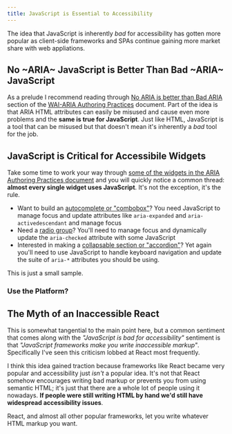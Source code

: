 ```yaml
---
title: JavaScript is Essential to Accessibility
---
```


The idea that JavaScript is inherently _bad_ for accessibility has gotten more popular as client-side frameworks and SPAs continue gaining more market share with web appliations.

## No ~ARIA~ JavaScript is Better Than Bad ~ARIA~ JavaScript
As a prelude I recommend reading through [No ARIA is better than Bad ARIA](https://www.w3.org/TR/wai-aria-practices-1.1/#no_aria_better_bad_aria) section of the [WAI-ARIA Authoring Practices](https://www.w3.org/TR/wai-aria-practices-1.1/) document. Part of the idea is that ARIA HTML attributes can easily be misused and cause even more problems and the **same is true for JavaScript**. Just like HTML, JavaScript is a tool that can be misused but that doesn't mean it's inherently a _bad_ tool for the job.

## JavaScript is Critical for Accessibile Widgets

Take some time to work your way through [some of the widgets in the ARIA Authoring Practices document](https://www.w3.org/TR/wai-aria-practices-1.1/) and you will quickly notice a common thread: **almost every single widget uses JavaScript**. It's not the exception, it's the rule.

* Want to build an [autocomplete or "combobox"](https://www.w3.org/TR/wai-aria-practices-1.1/examples/combobox/aria1.1pattern/listbox-combo.html)? You need JavaScript to manage focus and update attributes like `aria-expanded` and `aria-activedescendant` and manage focus
* Need a [radio group](https://www.w3.org/TR/wai-aria-practices-1.1/examples/radio/radio-1/radio-1.html)? You'll need to manage focus and dynamically update the `aria-checked` attribute with some JavaScript
* Interested in making a [collapsable section or "accordion"](https://www.w3.org/TR/wai-aria-practices-1.1/examples/accordion/accordion.html)? Yet again you'll need to use JavaScript to handle keyboard navigation and update the suite of `aria-*` attributes you should be using.

This is just a small sample. 


### Use the Platform?


## The Myth of an Inaccessible React
This is somewhat tangential to the main point here, but a common sentiment that comes along with the _"JavaScript is bad for accessibility"_ sentiment is that _"JavaScript frameworks make you write inaccessible markup"_. Specifically I've seen this criticism lobbed at React most frequently.

I think this idea gained traction because frameworks like React became very popular and accessibility just _isn't_ a popular idea. It's not that React somehow encourages writing bad markup or prevents you from using semantic HTML; it's just that there are a whole lot of people using it nowadays. **If people were still writing HTML by hand we'd still have widespread accessibility issues**. 

React, and almost all other popular frameworks, let you write whatever HTML markup you want. 